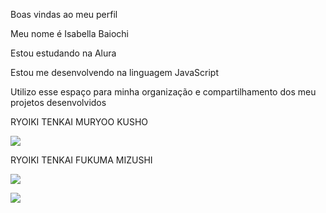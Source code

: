 Boas vindas ao meu perfil

Meu nome é Isabella Baiochi

Estou estudando na Alura

Estou me desenvolvendo na linguagem JavaScript

Utilizo esse espaço para minha organização e compartilhamento dos meu projetos desenvolvidos



RYOIKI TENKAI MURYOO KUSHO

![](https://media1.tenor.com/m/8UntVSgyu6QAAAAC/gojo-satoru-satoru-gojo.gif)

RYOIKI TENKAI FUKUMA MIZUSHI

![](https://media1.tenor.com/m/AcLRYKN-0hAAAAAC/sukuna-manga.gif)  



![](https://media1.tenor.com/m/St4mmHhh2RQAAAAd/gojo.gif)
